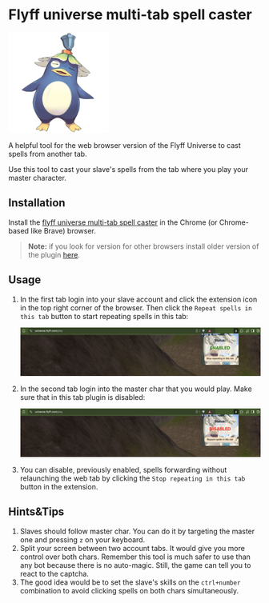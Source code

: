 # Flyff universe multi-tab spell caster

<img src="./assets/buffpang_1040x1040.png" alt="drawing" width="200"/>

A helpful tool for the web browser version of the Flyff Universe to cast spells from another tab.

Use this tool to cast your slave's spells from the tab where you play your master character.

## Installation

Install the [flyff universe multi-tab spell caster](https://chromewebstore.google.com/detail/flyff-universe-multi-tab/jdkdlbkhhhfhimlabeknoolfiinallah) in the Chrome (or Chrome-based like Brave) browser.

>**Note:** if you look for version for other browsers install older version of the plugin [here](https://github.com/pPrecel/flyff-universe-multi-tab-spell-caster/blob/main/tampermonkey/README.md).

## Usage

1. In the first tab login into your slave account and click the extension icon in the top right corner of the browser. Then click the `Repeat spells in this tab` button to start repeating spells in this tab:

    ![enabled_popup](./assets/enabled_popup.png)

2. In the second tab login into the master char that you would play. Make sure that in this tab plugin is disabled:

    ![disabled_popup](./assets/disabled_popup.png)

3. You can disable, previously enabled, spells forwarding without relaunching the web tab by clicking the `Stop repeating in this tab` button in the extension.

## Hints&Tips

1. Slaves should follow master char. You can do it by targeting the master one and pressing `z` on your keyboard.
2. Split your screen between two account tabs. It would give you more control over both chars. Remember this tool is much safer to use than any bot because there is no auto-magic. Still, the game can tell you to react to the captcha.
3. The good idea would be to set the slave's skills on the `ctrl+number` combination to avoid clicking spells on both chars simultaneously.
